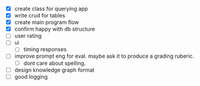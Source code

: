 - [x] create class for querying app 
- [x] write crud for tables 
- [x] create main program flow 
- [x] confirm happy with db structure
- [ ] user rating 
- [ ] ui 
    - [ ] timing responses 
- [ ] improve prompt eng for eval. maybe ask it to produce a grading ruberic.  
    - [ ] dont care about spelling. 
- [ ] design knowledge graph format 
- [ ] good logging 